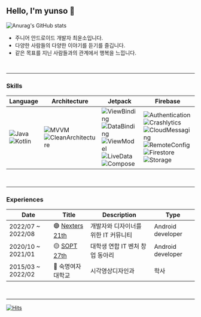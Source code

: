 ## Hello, I'm yunso 👋

![Anurag's GitHub stats](https://github-readme-stats.vercel.app/api?username=yxnsx&count_private=true&theme=discord_old_blurple&hide_border=true)
<br>

- 주니어 안드로이드 개발자 최윤소입니다.
- 다양한 사람들의 다양한 이야기를 듣기를 즐깁니다.
- 같은 목표를 지닌 사람들과의 관계에서 행복을 느낍니다.
<br>

---
### Skills
| Language | Architecture | Jetpack | Firebase |
| -------- | ------------ | ------- | -------- |
| <img alt="Java" src ="https://img.shields.io/badge/Java-7F52FF.svg?"/> <br> <img alt="Kotlin" src ="https://img.shields.io/badge/Kotlin-7F52FF.svg?"/> | <img alt="MVVM" src ="https://img.shields.io/badge/MVVM-3776AB.svg?"/> <br> <img alt="CleanArchitecture" src ="https://img.shields.io/badge/CleanArchitecture-3776AB.svg?"/> | <img alt="ViewBinding" src ="https://img.shields.io/badge/ViewBinding-006600.svg?"/> <br> <img alt="DataBinding" src ="https://img.shields.io/badge/DataBinding-006600.svg?"/> <br> <img alt="ViewModel" src ="https://img.shields.io/badge/ViewModel-006600.svg?"/> <br> <img alt="LiveData" src ="https://img.shields.io/badge/LiveData-006600.svg?"/> <br> <img alt="Compose" src ="https://img.shields.io/badge/Compose-006600.svg?"/> | <img alt="Authentication" src ="https://img.shields.io/badge/Authentication-FD5300.svg?"/> <br> <img alt="Crashlytics" src ="https://img.shields.io/badge/Crashlytics-FD5300.svg?"/> <br> <img alt="CloudMessaging" src ="https://img.shields.io/badge/CloudMessaging-FD5300.svg?"/> <br> <img alt="RemoteConfig" src ="https://img.shields.io/badge/RemoteConfig-FD5300.svg?"/> <br> <img alt="Firestore" src ="https://img.shields.io/badge/Firestore-FD5300.svg?"/> <br> <img alt="Storage" src ="https://img.shields.io/badge/Storage-FD5300.svg?"/> <br> 
<br>

---
### Experiences
| Date | Title | Description | Type |
| ---- | ----- | ----------- | ---- |
| 2022/07 ~ 2022/08 | 🟣 [Nexters 21th](https://www.instagram.com/team_nexters/) | 개발자와 디자이너를 위한 IT 커뮤니티 | Android developer |
| 2020/10 ~ 2021/01 | 🟡 [SOPT 27th](https://www.instagram.com/sopt_official/) | 대학생 연합 IT 벤처 창업 동아리 | Android developer |
| 2015/03 ~ 2022/02 | 🔵 숙명여자대학교 | 시각영상디자인과 | 학사 |
<br>

---
[![Hits](https://hits.seeyoufarm.com/api/count/incr/badge.svg?url=https%3A%2F%2Fgithub.com%2Fyxnsx&count_bg=%2379C83D&title_bg=%23555555&icon=&icon_color=%23E7E7E7&title=hits&edge_flat=false)](https://hits.seeyoufarm.com)
